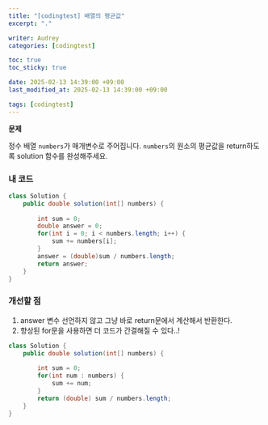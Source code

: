 ```yaml
---
title: "[codingtest] 배열의 평균값"
excerpt: "."

writer: Audrey
categories: [codingtest]

toc: true
toc_sticky: true

date: 2025-02-13 14:39:00 +09:00
last_modified_at: 2025-02-13 14:39:00 +09:00

tags: [codingtest]
---
```


**문제**

정수 배열 `numbers`가 매개변수로 주어집니다. `numbers`의 원소의 평균값을 return하도록 solution 함수를 완성해주세요.

### 내 코드

```java
class Solution {
    public double solution(int[] numbers) {
        
        int sum = 0;
        double answer = 0;
        for(int i = 0; i < numbers.length; i++) {
            sum += numbers[i];
        }
        answer = (double)sum / numbers.length;
        return answer;
    }
}
```

### 개선할 점

1. answer 변수 선언하지 않고 그냥 바로 return문에서 계산해서 반환한다.
2. 향상된 for문을 사용하면 더 코드가 간결해질 수 있다..!

```java
class Solution {
    public double solution(int[] numbers) {
        
        int sum = 0;
        for(int num : numbers) {
            sum += num;
        }
        return (double) sum / numbers.length;
    }
}
```